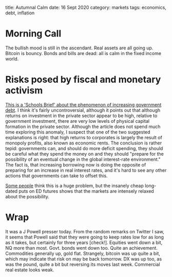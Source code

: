 title: Autumnal Calm
date: 16 Sept 2020
category: markets
tags: economics, debt, inflation


# Morning Call

The bullish mood is still in the ascendant. 
Real assets are all going up.
Bitcoin is bouncy.
Bonds and bills are dead: all is calm in the fixed income world.

# Risks posed by fiscal and monetary activism

[This is a 'Schools Brief' about the phenomenon of increasing government debt](https://www.economist.com/schools-brief/2020/09/12/governments-can-borrow-more-than-was-once-believed).
I think it's fairly uncontroversial, although it points out that although returns on investment in the private sector appear to be high, relative to government investment, there are very low levels of physical capital formation in the private sector.
Although the article does not spend much time exploring this anomaly, I suspect that one of the two suggested explanations is right: that high returns to corporates is largely the result of monopoly profits, also known as economic rents. 
The conclusion is rather tepid: governments can, and should do more deficit spending, they should be careful what they spend the money on and they should "prepare for the possibility of an eventual change in the global interest-rate environment." The fact is, that increasing borrowing now is doing the opposite of preparing for an increase in real interest rates, and it's hard to see any other actions that governments can take to offset this.

[Some people](https://wolfstreet.com/2020/09/15/why-the-hoped-for-solution-to-out-of-control-government-debts-wont-work-this-time/) think this is a huge problem, but the insanely cheap long-dated puts on ED futures shows that the markets are intensely relaxed about the possibility.

# Wrap

It was a J Powell presser today. 
From the random remarks on Twitter I saw, it seems that Powell said that they were going to keep rates low for as long as it takes, but certainly for three years [check!].
Equities went down a bit, NQ more than most. 
Govt. bonds went down too. Quite an achievement.
Commodities generally up, gold flat.
Strangely, bitcoin was up quite a bit, which may indicate that risk on may be back tomorrow.
DX was up too, as was the pound, quite a bit but reversing its moves last week.
Commercial real estate looks weak.


